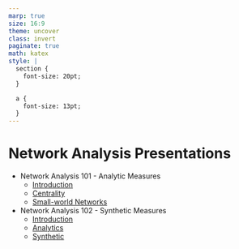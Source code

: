```yaml
---
marp: true
size: 16:9
theme: uncover
class: invert
paginate: true
math: katex
style: |
  section {
    font-size: 20pt;
  }

  a {
    font-size: 13pt;
  }
---
```


# Network Analysis Presentations

- Network Analysis 101 - Analytic Measures
  - [Introduction](na101.html)
  - [Centrality](na101.html#10)
  - [Small-world Networks](na101.html#19)
- Network Analysis 102 - Synthetic Measures
  - [Introduction](na102.html)
  - [Analytics]()
  - [Synthetic]()
